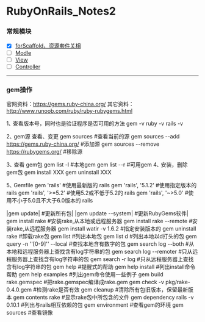 # RubyOnRails_Notes2

### 常规模块
- [x] [forScaffold，资源套件关相](https://github.com/batuZ/RubyOnRails_Notes2/tree/master/forScaffold#scaffold-%E7%AE%A1%E7%90%86%E8%B5%84%E6%BA%90%E5%A5%97%E4%BB%B6%E7%9A%84%E5%87%BD%E6%95%B0)
- [ ] [Modle]()
- [ ] [View]()
- [ ] [Controller]()
---
### gem操作
官网资料：https://gems.ruby-china.org/
其它资料：http://www.runoob.com/ruby/ruby-rubygems.html

1､ 查看版本号，同时也是验证程序是否可用的方法
	gem -v
	ruby -v
	rails -v

2､ gem源 查看、变更
	gem sources 									#查看当前的源
	gem sources --add https://gems.ruby-china.org/	#添加源
	gem sources --remove https://rubygems.org/		#移除源

3､ 查看 gem包
	gem list -l 	#本地gem
	gem list --r 	#可用gem
4､ 安装，删除 gem包
	gem install XXX
	gem uninstall XXX

5､ Gemfile 
	gem 'rails'  				#使用最新版的 rails
	gem 'rails', '5.1.2'		#使用指定版本的 rails
	gem 'rails', '>=5.2'		#使用5.2或不低于5.2的 rails
	gem 'rails', '~>5.0'		#使用不小于5.0且不大于6.0版本的 rails

|gem update| 						#更新所有包|
|gem update --system| 			#更新RubyGems软件|
gem install rake 				#安装rake,从本地或远程服务器
gem install rake --remote 		#安装rake,从远程服务器
gem install watir -v 1.6.2		#指定安装版本的
gem uninstall rake 				#卸载rake包
gem list  						#列出本地包
gem list d 						#列出本地以d打头的包
gem query -n ''[0-9]'' --local 	#查找本地含有数字的包
gem search log --both 			#从本地和远程服务器上查找含有log字符串的包
gem search log --remoter 		#只从远程服务器上查找含有log字符串的包
gem search -r log 				#只从远程服务器上查找含有log字符串的包
gem help 						#提醒式的帮助
gem help install 				#列出install命令 帮助
gem help examples 				#列出gem命令使用一些例子
gem build rake.gemspec 			#把rake.gemspec编译成rake.gem
gem check -v pkg/rake-0.4.0.gem #检测rake是否有效
gem cleanup 					#清除所有包旧版本，保留最新版本
gem contents rake 				#显示rake包中所包含的文件
gem dependency rails -v 0.10.1 	#列出与rails相互依赖的包
gem environment 				#查看gem的环境
gem sources 					#查看镜像
